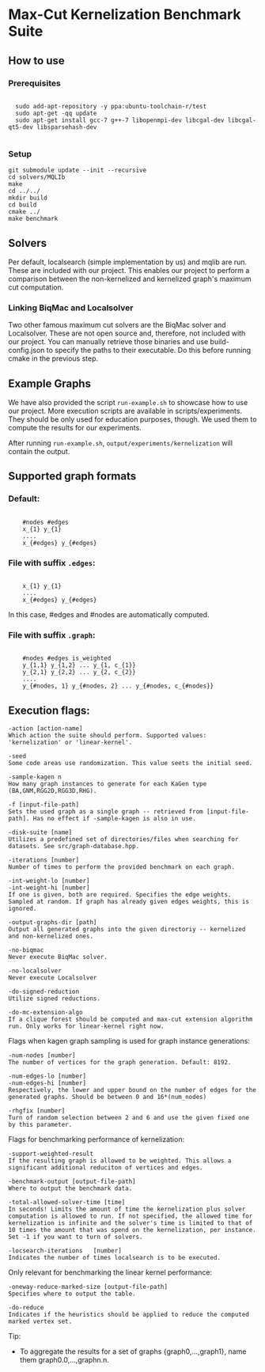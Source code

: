 <h1>Max-Cut Kernelization Benchmark Suite</h1>

<h2>How to use</h2>
<h3>Prerequisites</h2>
<pre><code>
  sudo add-apt-repository -y ppa:ubuntu-toolchain-r/test
  sudo apt-get -qq update
  sudo apt-get install gcc-7 g++-7 libopenmpi-dev libcgal-dev libcgal-qt5-dev libsparsehash-dev 
 </code></pre>
 
 
<h3>Setup</h3>
<pre><code>git submodule update --init --recursive
cd solvers/MQLIb
make
cd ../../
mkdir build
cd build
cmake ../
make benchmark</code></pre>

<h2>Solvers</h2>
Per default, localsearch (simple implementation by us) and mqlib are run. These are included with our project. This enables our project to perform a comparison between the non-kernelized and kernelized graph's maximum cut computation.

<h3>Linking BiqMac and Localsolver</h3>
Two other famous maximum cut solvers are the BiqMac solver and Localsolver. These are not open source and, therefore, not included with our project. You can manually retrieve those binaries and use build-config.json to specify the paths to their executable. Do this before running cmake in the previous step.

<h2>Example Graphs</h2>
We have also provided the script <code>run-example.sh</code> to showcase how to use our project. More execution scripts are available in scripts/experiments. They should be only used for education purposes, though. We used them to compute the results for our experiments.

After running <code>run-example.sh</code>, <code>output/experiments/kernelization</code> will contain the output.

<h2>Supported graph formats</h2>
<h3>Default:</h3>
<pre><code>
    #nodes #edges
    x_{1} y_{1}
    ....
    x_{#edges} y_{#edges}
</code></pre>

<h3>File with suffix <code>.edges</code>:</h3>
<pre><code>
    x_{1} y_{1}
    ....
    x_{#edges} y_{#edges}
</code></pre>
In this case, #edges and #nodes are automatically computed.

<h3>File with suffix <code>.graph</code>:</h3>
<pre><code>
    #nodes #edges is_weighted
    y_{1,1} y_{1,2} ... y_{1, c_{1}}
    y_{2,1} y_{2,2} ... y_{2, c_{2}}
    ....
    y_{#nodes, 1} y_{#nodes, 2} ... y_{#nodes, c_{#nodes}}
</code></pre>

<h2>Execution flags:</h2>

    -action [action-name]
    Which action the suite should perform. Supported values: 'kernelization' or 'linear-kernel'.

    -seed
    Some code areas use randomization. This value seets the initial seed.

    -sample-kagen n
    How many graph instances to generate for each KaGen type (BA,GNM,RGG2D,RGG3D,RHG).

    -f [input-file-path]
    Sets the used graph as a single graph -- retrieved from [input-file-path]. Has no effect if -sample-kagen is also in use.

    -disk-suite [name]
    Utilizes a predefined set of directories/files when searching for datasets. See src/graph-database.hpp.

    -iterations [number]
    Number of times to perform the provided benchmark on each graph.

    -int-weight-lo [number]
    -int-weight-hi [number]
    If one is given, both are required. Specifies the edge weights. Sampled at random. If graph has already given edges weights, this is ignored.

    -output-graphs-dir [path]
    Output all generated graphs into the given directoriy -- kernelized and non-kernelized ones.

    -no-biqmac
    Never execute BiqMac solver.

    -no-localsolver
    Never execute Localsolver

    -do-signed-reduction
    Utilize signed reductions.

    -do-mc-extension-algo
    If a clique forest should be computed and max-cut extension algorithm run. Only works for linear-kernel right now.


Flags when kagen graph sampling is used for graph instance generations:

    -num-nodes [number]
    The number of vertices for the graph generation. Default: 8192.

    -num-edges-lo [number]
    -num-edges-hi [number]
    Respectively, the lower and upper bound on the number of edges for the generated graphs. Should be between 0 and 16*(num_nodes)

    -rhgfix [number]
    Turn of random selection between 2 and 6 and use the given fixed one by this parameter.


Flags for benchmarking performance of kernelization:

    -support-weighted-result
    If the resulting graph is allowed to be weighted. This allows a significant additional reduciton of vertices and edges.

    -benchmark-output [output-file-path]
    Where to output the benchmark data.

    -total-allowed-solver-time [time]
    In seconds! Limits the amount of time the kernelization plus solver computation is allowed to run. If not specified, the allowed time for kernelization is infinite and the solver's time is limited to that of 10 times the amount that was spend on the kernelization, per instance. Set -1 if you want to turn of solvers.

    -locsearch-iterations   [number]
    Indicates the number of times localsearch is to be executed.


Only relevant for benchmarking the linear kernel performance:

    -oneway-reduce-marked-size [output-file-path]
    Specifies where to output the table.

    -do-reduce
    Indicates if the heuristics should be applied to reduce the computed marked vertex set.
    

Tip:
<ul>
    <li>To aggregate the results for a set of graphs {graph0,...,graph1}, name them graph0.0,...,graphn.n.</li>
</ul>
